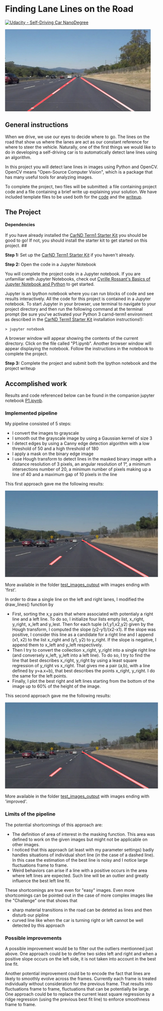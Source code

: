 # **Finding Lane Lines on the Road** 
[![Udacity - Self-Driving Car NanoDegree](https://s3.amazonaws.com/udacity-sdc/github/shield-carnd.svg)](http://www.udacity.com/drive)

<img src="examples/laneLines_thirdPass.jpg" width="480" alt="Combined Image" />


[//]: # (Image References)

[image1]: ./test_images_output/solidWhiteCurvefirst.jpg "Initial pipeline"
[image2]: ./test_images_output/solidWhiteCurveimproved.jpg "Improved pipeline"



General instructions
---

When we drive, we use our eyes to decide where to go.  The lines on the road that show us where the lanes are act as our constant reference for where to steer the vehicle.  Naturally, one of the first things we would like to do in developing a self-driving car is to automatically detect lane lines using an algorithm.

In this project you will detect lane lines in images using Python and OpenCV.  OpenCV means "Open-Source Computer Vision", which is a package that has many useful tools for analyzing images.  

To complete the project, two files will be submitted: a file containing project code and a file containing a brief write up explaining your solution. We have included template files to be used both for the [code](https://github.com/udacity/CarND-LaneLines-P1/blob/master/P1.ipynb) and the [writeup](https://github.com/udacity/CarND-LaneLines-P1/blob/master/writeup_template.md).



The Project
---

#### Dependencies

If you have already installed the [CarND Term1 Starter Kit](https://github.com/udacity/CarND-Term1-Starter-Kit/blob/master/README.md) you should be good to go!   If not, you should install the starter kit to get started on this project. ##

**Step 1:** Set up the [CarND Term1 Starter Kit](https://classroom.udacity.com/nanodegrees/nd013/parts/fbf77062-5703-404e-b60c-95b78b2f3f9e/modules/83ec35ee-1e02-48a5-bdb7-d244bd47c2dc/lessons/8c82408b-a217-4d09-b81d-1bda4c6380ef/concepts/4f1870e0-3849-43e4-b670-12e6f2d4b7a7) if you haven't already.

**Step 2:** Open the code in a Jupyter Notebook

You will complete the project code in a Jupyter notebook.  If you are unfamiliar with Jupyter Notebooks, check out <A HREF="https://www.packtpub.com/books/content/basics-jupyter-notebook-and-python" target="_blank">Cyrille Rossant's Basics of Jupyter Notebook and Python</A> to get started.

Jupyter is an Ipython notebook where you can run blocks of code and see results interactively.  All the code for this project is contained in a Jupyter notebook. To start Jupyter in your browser, use terminal to navigate to your project directory and then run the following command at the terminal prompt (be sure you've activated your Python 3 carnd-term1 environment as described in the [CarND Term1 Starter Kit](https://github.com/udacity/CarND-Term1-Starter-Kit/blob/master/README.md) installation instructions!):

`> jupyter notebook`

A browser window will appear showing the contents of the current directory.  Click on the file called "P1.ipynb".  Another browser window will appear displaying the notebook.  Follow the instructions in the notebook to complete the project.  

**Step 3:** Complete the project and submit both the Ipython notebook and the project writeup

Accomplished work
---

Results and code referenced below can be found in the companion jupyter notebook [P1.ipynb](./P1.ipynb).


### Implemented pipeline

My pipeline consisted of 5 steps: 

- I convert the images to grayscale
- I smooth out the grayscale image by using a Gaussian kernel of size 3
- I detect edges by using a Canny edge detection algorithm with a low threshold of 50 and a high threshold of 180
- I apply a mask on the binary edge image
- I  use Hough transform to detect lines in the masked binary image with a distance resolution of 3 pixels, an angular resolution of 1°, a minimum intersections number of 20, a minimum number of pixels making up a line of 40 and a maximum gap of 10 pixels in the line

This first approach gave me the following results:

![alt text][image1]

More available in the folder [test\_images\_output](./test_images_output) with images ending with 'first'.

In order to draw a single line on the left and right lanes, I modified the draw_lines() function by 

- First, sorting the x,y pairs that where associated with potentialy a right line and a left line. To do so, I initialize four lists empty list, x\_right, y\_right, x\_left and y\_lest. Then for each tuple (x1,y1,x2,y2) given by the Hough transform, I computed the slope (y2-y1)/(x2-x1). If the slope was positive, I consider this line as a candidate for a right line and I append (x1, x2) to the list x\_right and (y1, y2) to y\_right. If the slope is negative, I append them to x\_left and y\_left respectively. 
- Then I try to convert the collection x\_right, y\_right into a single right line (and conversely x\_left, y\_left into a left line). To do so, I try to find the line that best describes x\_right, y\_right by using a least square regression of y\_right vs x\_right. That gives me a pair (a,b), with a line defined by y=a.x+b), that best describes the points x\_right, y\_right. I do the same for the left points.
- Finally, I plot the best right and left lines starting from the bottom of the image up to 60% of the height of the image.

This second approach gave me the following results:

![alt text][image1]

More available in the folder [test\_images\_output](./test_images_output) with images ending with 'improved'.


### Limits of the pipeline

The potential shortcomings of this approach are: 

- The definition of area of interest in the masking function. This area was defined to work on the given images but might not be applicable on other images. 
- I noticed that this approach (at least with my parameter settings) badly handles situations of individual short line (in the case of a dashed line). In this case the estimation of the best line is noisy and I notice large fluctuations frame to frame.
- Weird behaviors can arise if a line with a positive occurs in the area where left lines are expected. Such line will be an outlier and greatly influence the best left line fit.

These shortcomings are true even for "easy" images. Even more shortcomings can be pointed out in the case of more complex images like the "Challenge" one that shows that 

- sharp material transitions in the road can be deteted as lines and then disturb our pipline
- curved line like when the car is turning right or left cannot be well detected by this approach


### Possible improvements 

A possible improvement would be to filter out the outliers mentionned just above. One approach could be to define two sides left and right and when a positive slope occurs on the left side, it is not taken into account in the best line fit. 

Another potential improvement could be to encode the fact that lines are likely to smoothly evolve across the frames. Currently each frame is treated individually without consideration for the previous frame. That results into fluctuations frame to frame, fluctuations that can be potentially be large. One approach could be to replace the current least square regression by a ridge regression (using the previous best fit line) to enforce smoothness frame to frame.
